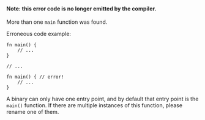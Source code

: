 #### Note: this error code is no longer emitted by the compiler.

More than one `main` function was found.

Erroneous code example:

```compile_fail
fn main() {
    // ...
}

// ...

fn main() { // error!
    // ...
}
```

A binary can only have one entry point, and by default that entry point is the
`main()` function. If there are multiple instances of this function, please
rename one of them.
